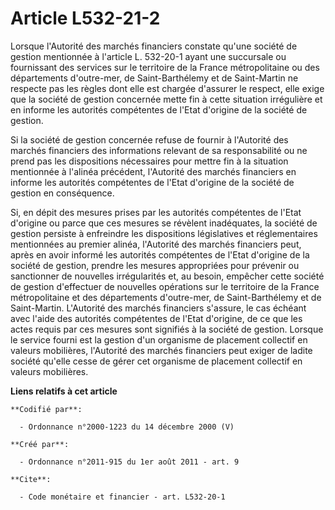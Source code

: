 # Article L532-21-2

Lorsque l'Autorité des marchés financiers constate qu'une société de gestion mentionnée à l'article L. 532-20-1 ayant une
succursale ou fournissant des services sur le territoire de la France métropolitaine ou des départements d'outre-mer, de
Saint-Barthélemy et de Saint-Martin ne respecte pas les règles dont elle est chargée d'assurer le respect, elle exige que la
société de gestion concernée mette fin à cette situation irrégulière et en informe les autorités compétentes de l'Etat
d'origine de la société de gestion. 

Si la société de gestion concernée refuse de fournir à l'Autorité des marchés financiers des informations relevant de sa
responsabilité ou ne prend pas les dispositions nécessaires pour mettre fin à la situation mentionnée à l'alinéa précédent,
l'Autorité des marchés financiers en informe les autorités compétentes de l'Etat d'origine de la société de gestion en
conséquence. 

Si, en dépit des mesures prises par les autorités compétentes de l'Etat d'origine ou parce que ces mesures se révèlent
inadéquates, la société de gestion persiste à enfreindre les dispositions législatives et réglementaires mentionnées au
premier alinéa, l'Autorité des marchés financiers peut, après en avoir informé les autorités compétentes de l'Etat d'origine
de la société de gestion, prendre les mesures appropriées pour prévenir ou sanctionner de nouvelles irrégularités et, au
besoin, empêcher cette société de gestion d'effectuer de nouvelles opérations sur le territoire de la France métropolitaine
et des départements d'outre-mer, de Saint-Barthélemy et de Saint-Martin. L'Autorité des marchés financiers s'assure, le cas
échéant avec l'aide des autorités compétentes de l'Etat d'origine, de ce que les actes requis par ces mesures sont signifiés
à la société de gestion. Lorsque le service fourni est la gestion d'un organisme de placement collectif en valeurs
mobilières, l'Autorité des marchés financiers peut exiger de ladite société qu'elle cesse de gérer cet organisme de placement
collectif en valeurs mobilières.

**Liens relatifs à cet article**

	**Codifié par**:

	  - Ordonnance n°2000-1223 du 14 décembre 2000 (V)

	**Créé par**:

	  - Ordonnance n°2011-915 du 1er août 2011 - art. 9

	**Cite**:

	  - Code monétaire et financier - art. L532-20-1
